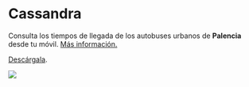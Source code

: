 # Cassandra


Consulta los tiempos de llegada de los autobuses urbanos de <strong>Palencia</strong>
desde tu móvil. [Más información.](https://enrmarc.github.io/cassandra/)

[Descárgala](https://play.google.com/store/apps/details?id=org.coyotev.cassandra).

<a href="https://enrmarc.github.io/cassandra/">
  <img src="https://enrmarc.github.io/cassandra/assets/img/screenshot.png">
</a>